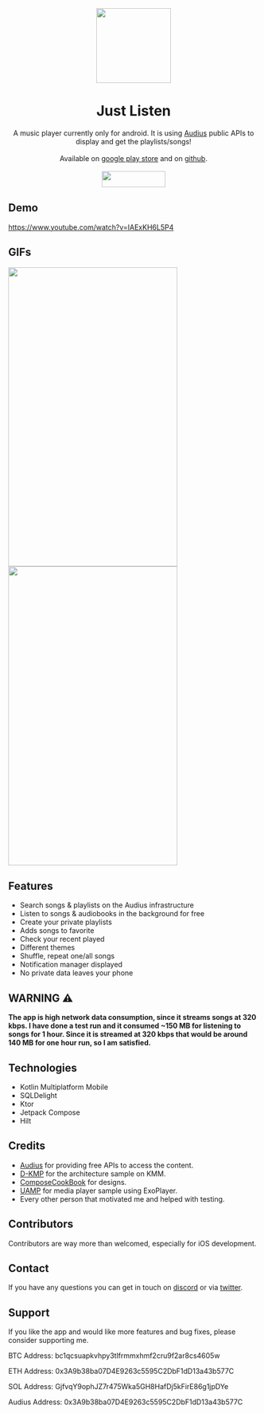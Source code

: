 <div align="center">
  <img width = "150" height ="150" src="https://user-images.githubusercontent.com/106017010/172056412-091f0c8f-f5e9-43af-96bc-aa57e50b66df.png") /img>
<h1>Just Listen </h1>
A music player currently only for android. It is using <a href="https://audius.org">Audius</a> public APIs to display and get the playlists/songs!
</div> 

<div align="center">
<br>
Available on <a href = "https://play.google.com/store/apps/details?id=com.rld.justlisten.android">google play store</a> and on <a href="https://github.com/RLD-JL/Just-Listen/releases/latest">github</a>.
<br><br>

<a href="https://github.com/RLD-JL/Just-Listen/releases/">
<img border="0" src="https://img.shields.io/github/downloads/RLD-JL/Just-Listen/total?style=for-the-badge" width="128" height="32">
</a>
</div>




## Demo
https://www.youtube.com/watch?v=IAExKH6L5P4

## GIFs 
<p align="start">
<img width = "340" height ="600" src="https://user-images.githubusercontent.com/106017010/170878348-11563819-ca1b-4012-b4d9-12c436942e28.gif" /img>
<img width = "340" height ="600" src="https://user-images.githubusercontent.com/106017010/169871828-202b61e8-cc0e-405a-95ba-d1a20cd5d0cd.GIF" /img>
</p>

## Features

- Search songs & playlists on the Audius infrastructure 
- Listen to songs & audiobooks in the background for free
- Create your private playlists
- Adds songs to favorite
- Check your recent played
- Different themes 
- Shuffle, repeat one/all songs
- Notification manager displayed
- No private data leaves your phone

## WARNING ⚠️
<b>
The app is high network data consumption, since it streams songs at 320 kbps. I have done a test run and it consumed ~150 MB for listening to songs for 1 hour. Since it is streamed at 320 kbps that would be around 140 MB for one hour run, so I am satisfied.
</b>

## Technologies 
- Kotlin Multiplatform Mobile
- SQLDelight
- Ktor
- Jetpack Compose
- Hilt

## Credits
- [Audius](https://audius.org/) for providing free APIs to access the content.
- [D-KMP](https://github.com/dbaroncelli/D-KMP-sample) for the architecture sample on KMM.
- [ComposeCookBook](https://github.com/Gurupreet/ComposeCookBook) for designs.
- [UAMP](https://github.com/android/uamp) for media player sample using ExoPlayer.
- Every other person that motivated me and helped with testing.

## Contributors
Contributors are way more than welcomed, especially for iOS development.

## Contact
If you have any questions you can get in touch on [discord](https://discord.gg/vFfUTenp) or via [twitter](https://twitter.com/RldJust).

## Support
If you like the app and would like more features and bug fixes, please consider supporting me.

BTC Address: bc1qcsuapkvhpy3tlfrmmxhmf2cru9f2ar8cs4605w

ETH Address: 0x3A9b38ba07D4E9263c5595C2DbF1dD13a43b577C

SOL Address: GjfvqY9ophJZ7r475Wka5GH8HafDj5kFirE86g1jpDYe

Audius Address: 0x3A9b38ba07D4E9263c5595C2DbF1dD13a43b577C

